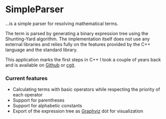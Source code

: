 # SimpleParser

…is a simple parser for resolving mathematical terms.

The term is parsed by generating a binary expression tree using the Shunting-Yard algorithm. The implementation itself does not use any external libraries and relies fully on the features provided by the C++ language and the standard library.

This application marks the first steps in C++ I took a couple of years back and is available on [Github] or [cgit].

### Current features

* Calculating terms with basic operators while respecting the priority of each operator
* Support for parentheses
* Support for alphabetic constants
* Export of the expression tree as [Graphviz] dot for visualization

[Graphviz]: http://www.graphviz.org/
[Github]: https://github.com/KnairdA/SimpleParser
[cgit]: http://code.kummerlaender.eu/SimpleParser/
